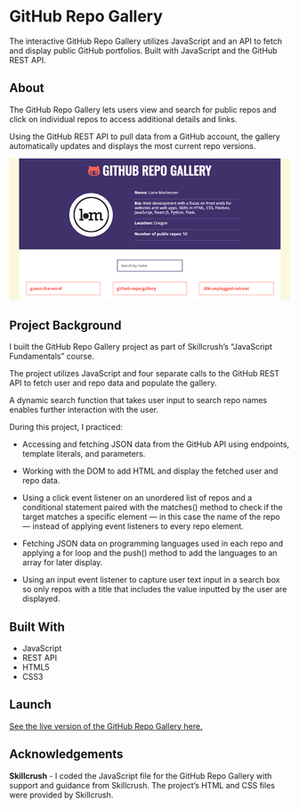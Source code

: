 # GitHub Repo Gallery
The interactive GitHub Repo Gallery utilizes JavaScript and an API to fetch and display public GitHub portfolios. Built with JavaScript and the GitHub REST API.

## About
The GitHub Repo Gallery lets users view and search for public repos and click on individual repos to access additional details and links. 

Using the GitHub REST API to pull data from a GitHub account, the gallery automatically updates and displays the most current repo versions.

![GitHub Repo Gallery](img/github-repo-gallery-screenshot.png)

## Project Background
I built the GitHub Repo Gallery project as part of Skillcrush’s “JavaScript Fundamentals” course. 

The project utilizes JavaScript and four separate calls to the GitHub REST API to fetch user and repo data and populate the gallery. 

A dynamic search function that takes user input to search repo names enables further interaction with the user.

During this project, I practiced:

- Accessing and fetching JSON data from the GitHub API using endpoints, template literals, and parameters. 

- Working with the DOM to add HTML and display the fetched user and repo data.

- Using a click event listener on an unordered list of repos and a conditional statement paired with the matches() method to check if the target matches a specific element — in this case the name of the repo — instead of applying event listeners to every repo element.     

- Fetching JSON data on programming languages used in each repo and applying a for loop and the push() method to add the languages to an array for later display. 

- Using an input event listener to capture user text input in a search box so only repos with a title that includes the value inputted by the user are displayed. 

## Built With 
- JavaScript
- REST API
- HTML5 
- CSS3 

## Launch
[See the live version of the GitHub Repo Gallery here.](https://lonemortensen.github.io/github-repo-gallery/)

## Acknowledgements
**Skillcrush** - I coded the JavaScript file for the GitHub Repo Gallery with support and guidance from Skillcrush. The project’s HTML and CSS files were provided by Skillcrush.
